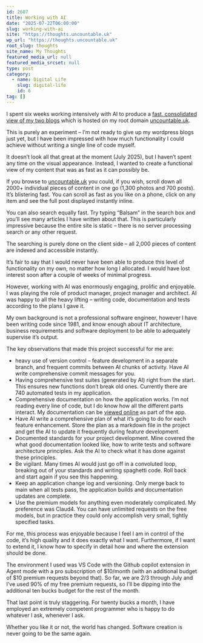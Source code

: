 ```yaml
---
id: 2607
title: Working with AI
date: "2025-07-22T06:00:00"
slug: working-with-ai
site: "https://thoughts.uncountable.uk"
wp_url: "https://thoughts.uncountable.uk"
root_slug: thoughts
site_name: My Thoughts
featured_media_url: null
featured_media_srcset: null
type: post
category:
  - name: Digital Life
    slug: digital-life
    id: 6
tag: []
---
```



<p>I spent six weeks working intensively with AI to produce a <a href="https://thoughts.uncountable.uk/content-consolidation/" data-type="post" data-id="2596">fast, consolidated view of my two blogs</a> which is hosted on my root domain <a href="https://uncountable.uk/">uncountable.uk</a>.  </p>



<p>This is purely an experiment &#8211; I&#8217;m not ready to give up my wordpress blogs just yet, but I have been impressed with how much functionality I could achieve without writing a single line of code myself.</p>



<p>It doesn&#8217;t look all that great at the moment (July 2025), but I haven&#8217;t spent any time on the visual appearance. Instead, I wanted to create a functional view of my content that was as fast as it can possibly be.</p>



<p>If you browse to <a href="https://uncountable.uk/">uncountable.uk</a> you could, if you wish, scroll down all 2000+ individual pieces of content in one go (1,300 photos and 700 posts).  It&#8217;s blistering fast.  You can scroll as fast as you like on a phone, click on any item and see the full post displayed instantly inline.</p>



<p>You can also search equally fast.  Try typing &#8220;Balsam&#8221; in the search box and you&#8217;ll see many articles I have written about that.  This is particularly impressive because the entire site is static &#8211; there is no server processing search or any other request.  </p>



<p>The searching is purely done on the client side &#8211; all 2,000 pieces of content are indexed and accessible instantly.</p>



<p>It&#8217;s fair to say that I would never have been able to produce this level of functionality on my own, no matter how long I allocated.  I would have lost interest soon after a couple of weeks of minimal progress.</p>



<p>However, working with AI was enormously engaging, prolific and enjoyable.  I was playing the role of product manager, project manager and architect.  AI was happy to all the heavy lifting &#8211; writing code, documentation and tests according to the plans I gave it.</p>



<p>My own background is not a professional software engineer, however I have been writing code since 1981, and know enough about IT architecture, business requirements and software deployment to be able to adequately supervise it&#8217;s output.</p>



<p>The key observations that made this project successful for me are:</p>



<ul class="wp-block-list">
<li>heavy use of version control &#8211; feature development in a separate branch, and frequent commits between AI chunks of activity.  Have AI write comprehensive commit messages for you.</li>



<li>Having comprehensive test suites (generated by AI) right from the start.  This ensures new functions don&#8217;t break old ones.  Currently there are 740 automated tests in my application.</li>



<li>Comprehensive documentation on how the application works.  I&#8217;m not reading every line of code, but I do know how all the different parts interact.  My documentation can be <a href="https://uncountable.uk/doc/">viewed online</a> as part of the app.</li>



<li>Have AI write a comprehensive plan of what it&#8217;s going to do for each feature enhancement.  Store the plan as a markdown file in the project and get the AI to update it frequently during feature development.</li>



<li>Documented standards for your project development.  Mine covered the what good documentation looked like, how to write tests and software architecture principles.  Ask the AI to check what it has done against these principles.</li>



<li>Be vigilant.  Many times AI would just go off in a convoluted loop, breaking out of your standards and writing spaghetti code.  Roll back and start again if you see this happening.</li>



<li>Keep an application change log and versioning.  Only merge back to main when all tests pass, the application builds and documentation updates are complete.</li>



<li>Use the premium models for anything even moderately complicated.  My preference was Claud4.  You can have unlimited requests on the free models, but in practice they could only accomplish very small, tightly specified tasks.</li>
</ul>



<p>For me, this process was enjoyable because I feel I am in control of the code, it&#8217;s high quality and it does exactly what I want.  Furthermore, if I want to extend it, I know how to specify in detail how and where the extension should be done.</p>



<p>The environment I used was VS Code with the Github copilot extension in Agent mode with a pro subscription of $10/month (with an additional budget of $10 premium requests beyond that).  So far, we are 2/3 through July and I&#8217;ve used 90% of my free premium requests, so I&#8217;ll be dipping into the additional ten bucks budget for the rest of the month.</p>



<p>That last point is truly staggering.  For twenty bucks a month, I have employed an extremely competent programmer who is happy to do whatever I ask, whenever I ask.  </p>



<p>Whether you like it or not, the world has changed.  Software creation is never going to be the same again. </p>
